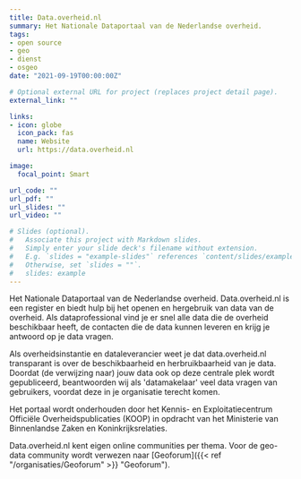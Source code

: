 ```yaml
---
title: Data.overheid.nl
summary: Het Nationale Dataportaal van de Nederlandse overheid.
tags:
- open source
- geo
- dienst
- osgeo
date: "2021-09-19T00:00:00Z"

# Optional external URL for project (replaces project detail page).
external_link: ""

links:
- icon: globe
  icon_pack: fas
  name: Website
  url: https://data.overheid.nl

image:
  focal_point: Smart

url_code: ""
url_pdf: ""
url_slides: ""
url_video: ""

# Slides (optional).
#   Associate this project with Markdown slides.
#   Simply enter your slide deck's filename without extension.
#   E.g. `slides = "example-slides"` references `content/slides/example-slides.md`.
#   Otherwise, set `slides = ""`.
#   slides: example
---
```


Het Nationale Dataportaal van de Nederlandse overheid. Data.overheid.nl is een register en biedt hulp bij het openen en hergebruik van data van de overheid. Als dataprofessional vind je er snel alle data die de overheid beschikbaar heeft, de contacten die de data kunnen leveren en krijg je antwoord op je data vragen.

Als overheidsinstantie en dataleverancier weet je dat data.overheid.nl transparant is over de beschikbaarheid en herbruikbaarheid van je data. Doordat (de verwijzing naar) jouw data ook op deze centrale plek wordt gepubliceerd, beantwoorden wij als 'datamakelaar' veel data vragen van gebruikers, voordat deze in je organisatie terecht komen.

Het portaal wordt onderhouden door het Kennis- en Exploitatiecentrum Officiële Overheidspublicaties (KOOP) in opdracht van het Ministerie van Binnenlandse Zaken en Koninkrijksrelaties.

Data.overheid.nl kent eigen online communities per thema. Voor de geo-data community wordt verwezen naar [Geoforum]({{< ref "/organisaties/Geoforum" >}} "Geoforum").